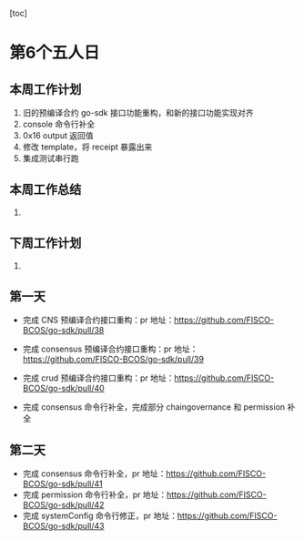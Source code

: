 [toc]

# 第6个五人日

## 本周工作计划

1. 旧的预编译合约 go-sdk 接口功能重构，和新的接口功能实现对齐
2. console 命令行补全
3. 0x16 output 返回值
4. 修改 template，将 receipt 暴露出来
5. 集成测试串行跑

## 本周工作总结

1. 

## 下周工作计划

1. 

## 第一天

- 完成 CNS 预编译合约接口重构：pr 地址：https://github.com/FISCO-BCOS/go-sdk/pull/38
- 完成 consensus 预编译合约接口重构：pr 地址：https://github.com/FISCO-BCOS/go-sdk/pull/39
- 完成 crud 预编译合约接口重构：pr 地址：https://github.com/FISCO-BCOS/go-sdk/pull/40

- 完成 consensus 命令行补全，完成部分 chaingovernance 和 permission 补全

## 第二天

- 完成 consensus 命令行补全，pr 地址：https://github.com/FISCO-BCOS/go-sdk/pull/41
- 完成 permission 命令行补全，pr 地址：https://github.com/FISCO-BCOS/go-sdk/pull/42
- 完成 systemConfig 命令行修正，pr 地址：https://github.com/FISCO-BCOS/go-sdk/pull/43